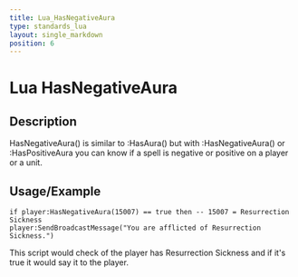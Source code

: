 ```yaml
---
title: Lua_HasNegativeAura
type: standards_lua
layout: single_markdown
position: 6
---
```


# Lua HasNegativeAura

## Description

HasNegativeAura() is similar to :HasAura() but with :HasNegativeAura() or :HasPositiveAura you can know if a spell is negative or positive on a player or a unit.

## Usage/Example

```
if player:HasNegativeAura(15007) == true then -- 15007 = Resurrection Sickness
player:SendBroadcastMessage("You are afflicted of Resurrection Sickness.")
```

This script would check of the player has Resurrection Sickness and if it's true it would say it to the player.
